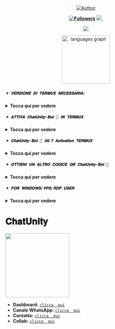 <p align="center">
<a href="https://whatsapp.com/channel/0029VaZVlJZHwXb8naJBQN0J"><img title="Author" src="https://img.shields.io/badge/Canale Ufficiale-black?style=for-the-badge&logo=whatsApp"></a>

   <p align="center"> 
 <a href="https://github.com/chatunityy/followers"><img title="𝐅𝐨𝐥𝐥𝐨𝐰𝐞𝐫𝐬" src="https://img.shields.io/github/followers/chatunityy?color=red&style=flat-square"></a> 
 <a href="https://github.com/chatunityy/chatunityy/stargazers/"><img ><img src="https://komarev.com/ghpvc/?username=chatunityy&color=blue&style=flat-square&label=Profile+Visual" /> 
 <a href="https://github.com/chatunityy/chatunityy/watchers"><img ></a>


 <p align="center"> 
 <a href="https://whatsapp.com/channel/0029VaZVlJZHwXb8naJBQN0J"><img 
 src="http://readme-typing-svg.herokuapp.com?font=mono&size=17&duration=4000&color=9bd762&center=falso&vCenter=falso&lines=ChatUnity-bot;Entra+nel+nostro+canale+cliccando+qui"></a>

 <p align="center">
  <img src="https://github-readme-stats.vercel.app/api/top-langs?username=chatunityy&locale=en&hide_title=false&layout=compact&card_width=320&langs_count=5&theme=dracula&hide_border=false" height="150" alt="languages graph"  /></a>

###
></a>
 ##### `✦ 𝐕𝐄𝐑𝐒𝐈𝐎𝐍𝐄 𝐃𝐈 𝐓𝐄𝐑𝐌𝐔𝐗 𝐍𝐄𝐂𝐄𝐒𝐒𝐀𝐑𝐈𝐀:`  
 <details>
  <summary><b>Tocca qui per vedere </b></summary>
    
 https://www.mediafire.com/file/0npdmv51pnttps0/com.termux_0.119.1-119_minAPI21(arm64-v8a,armeabi-v7a,x86,x86_64)(nodpi)_apkmirror.com.apk/file 
</details>

 ##### `✦ 𝐀𝐓𝐓𝐈𝐕𝐀 𝐂𝐡𝐚𝐭𝐔𝐧𝐢𝐭𝐲-𝐁𝐨𝐭 💬 𝐈𝐍 𝐓𝐄𝐑𝐌𝐔𝐗`  
 
 <details>
  <summary><b>Tocca qui per vedere </b></summary>
    
 - 𝐃𝐈𝐆𝐈𝐓𝐀 𝐐𝐔𝐄𝐒𝐓𝐈 𝐂𝐎𝐌𝐀𝐍𝐃𝐈:

 ```bash 
 termux-setup-storage 
 ``` 

 ```bash 
 apt update && apt upgrade -y
 ``` 

 ```bash 
 pkg install -y git nodejs ffmpeg imagemagick yarn
 ```

 ```bash 
 git clone https://github.com/chatunityy/chatunity-bot.git cd chatunity-bot
 ```    

 ```bash 
 yarn install
 ``` 

 ```bash 
 npm install
 ``` 

 ```bash 
 npm start
 ```
> *Se appare **(Y/I/N/O/D/Z) [default=N] ?** usa la lettera **"y" + "ENTER"** per continuare l'installazione*

</details>

 ##### `✦ 𝐂𝐡𝐚𝐭𝐔𝐧𝐢𝐭𝐲-𝐁𝐨𝐭 💬 𝟐𝟒/𝟕 𝐀𝐜𝐭𝐢𝐯𝐚𝐭𝐢𝐨𝐧 𝐓𝐄𝐑𝐌𝐔𝐗`
 <details>
  <summary><b>Tocca qui per vedere </b></summary>
    
  ```bash 
 > npm i -g pm2 && pm2 start index.js && pm2 save && pm2 logs 
   ```

</details>

 ##### `✦ 𝐎𝐓𝐓𝐈𝐄𝐍𝐈 𝐔𝐍 𝐀𝐋𝐓𝐑𝐎 𝐂𝐎𝐃𝐈𝐂𝐄 𝐐𝐑 𝐂𝐡𝐚𝐭𝐔𝐧𝐢𝐭𝐲-𝐁𝐨𝐭 💬` 
<details>
  <summary><b>Tocca qui per vedere </b></summary>
   
 ```
 > cd chatunity-bot 
 ``` 
 ```bash 
 > rm -rf Sessioni 
 ``` 
 ```bash 
 > npm start
 ``` 
</details>

 ##### `✦ 𝐅𝐎𝐑 𝐖𝐈𝐍𝐃𝐎𝐖𝐒/𝐕𝐏𝐒/𝐑𝐃𝐏 𝐔𝐒𝐄𝐑` 
<details>
  <summary><b>Tocca qui per vedere </b></summary>
   
 * Scarica e installa Git [`Clicca qui`](https://git-scm.com/downloads) 
 * Scarica e installa NodeJS [`Clicca qui`](https://nodejs.org/en/download) 
 * Scarica e installa ffmpeg [`Clicca qui`](https://ffmpeg.org/download.html) (**Non dimenticare Aggiungi ffmpeg alle variabili PATH**) 
 * Scarica e installa ImageMagick [`Clicca qui`](https://imagemagick.org/script/download.php) 

 ```bash 
 git clone https://github.com/chatunityy/chatunity-bot 
 ``` 
 ```bash 
 cd chatunity-bot 
 ``` 
 ```bash 
 npm install 
 ``` 
 ```bash 
 npm update 
 ``` 
 ---------
 
 </details>

 # 𝐂𝐡𝐚𝐭𝐔𝐧𝐢𝐭𝐲
<a href="https://whatsapp.com/channel/0029VaZVlJZHwXb8naJBQN0J"><img src="https://i.ibb.co/HpkzmrMZ/chatunity-jpg.jpg" height="200px"></a>

- **Dashboard:** [`clicca  qui`](https://github.com/chatunityy)
- **Canale WhatsApp:** [`clicca  qui`](https://whatsapp.com/channel/0029VaZVlJZHwXb8naJBQN0J)
- **Contatto:** [`clicca  qui`](https://wa.me/8619858371809)
- **Collab:** [`clicca  qui`](https://chat.whatsapp.com/HT9YFbWTuqO0DQrq6Xxhvx)
